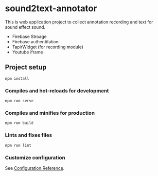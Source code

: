 # sound2text-annotator

This is web application project to collect annotation recording and text for sound effect sound.


- Firebase Stroage
- Firebase authentifation
- TapirWidget (for recording module)
- Youtube iframe

## Project setup
```
npm install
```

### Compiles and hot-reloads for development
```
npm run serve
```

### Compiles and minifies for production
```
npm run build
```

### Lints and fixes files
```
npm run lint
```

### Customize configuration
See [Configuration Reference](https://cli.vuejs.org/config/).
